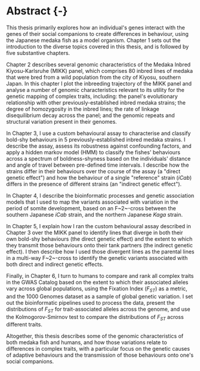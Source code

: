 # Abstract {-}

This thesis primarily explores how an individual's genes interact with the genes of their social companions to create differences in behaviour, using the Japanese medaka fish as a model organism. Chapter 1 sets out the introduction to the diverse topics covered in this thesis, and is followed by five substantive chapters.

Chapter 2 describes several genomic characteristics of the Medaka Inbred Kiyosu-Karlsruhe (MIKK) panel, which comprises 80 inbred lines of medaka that were bred from a wild population from the city of Kiyosu, southern Japan. In this chapter I plot the inbreeding trajectory of the MIKK panel and analyse a number of genomic characteristics relevant to its utility for the genetic mapping of complex traits, including: the panel's evolutionary relationship with other previously-established inbred medaka strains; the degree of homozygosity in the inbred lines; the rate of linkage disequilibrium decay across the panel; and the genomic repeats and structural variation present in their genomes.

In Chapter 3, I use a custom behavioural assay to characterise and classify bold-shy behaviours in 5 previously-established inbred medaka strains. I describe the assay, assess its robustness against confounding factors, and apply a hidden markov model (HMM) to classify the fishes' behaviours across a spectrum of boldness-shyness based on the individuals' distance and angle of travel between pre-defined time intervals. I describe how the strains differ in their behaviours over the course of the assay (a "direct genetic effect") and how the behaviour of a single "reference" strain (*iCab*) differs in the presence of different strains (an "indirect genetic effect").

In Chapter 4, I describe the bioinformatic processes and genetic association models that I used to map the variants associated with variation in the period of somite development, based on an F~2~-cross between the southern Japanese *iCab* strain, and the northern Japanese *Kaga* strain. 

In Chapter 5, I explain how I ran the custom behavioural assay described in Chapter 3 over the MIKK panel to identify lines that diverge in both their own bold-shy behaviours (the direct genetic effect) and the extent to which they transmit those behaviours onto their tank partners (the indirect genetic effect). I then describe how I used those divergent lines as the parental lines in a multi-way F~2~-cross to identify the genetic variants associated with both direct and indirect genetic effects.

Finally, in Chapter 6, I turn to humans to compare and rank all complex traits in the GWAS Catalog based on the extent to which their associated alleles vary across global populations, using the Fixation Index ($F_{ST}$) as a metric, and the 1000 Genomes dataset as a sample of global genetic variation. I set out the bioinformatic pipelines used to process the data, present the distributions of $F_{ST}$ for trait-associated alleles across the genome, and use the Kolmogorov-Smirnov test to compare the distributions of $F_{ST}$ across different traits.

Altogether, this thesis describes some of the genomic characteristics of both medaka fish and humans, and how those variations relate to differences in complex traits, with a particular focus on the genetic causes of adaptive behaviours and the transmission of those behaviours onto one's social companions.
